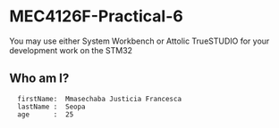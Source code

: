 # MEC4126F-Practical-6
You may use either System Workbench or Attolic TrueSTUDIO for your development work on the STM32


## Who am I?

```
  firstName:  Mmasechaba Justicia Francesca
  lastName :  Seopa
  age      :  25
```
